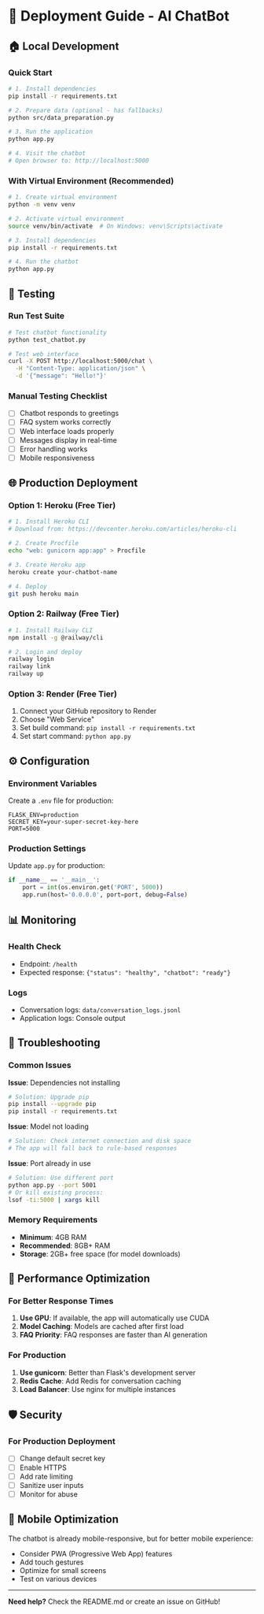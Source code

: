# 🚀 Deployment Guide - AI ChatBot

## 🏠 Local Development

### Quick Start
```bash
# 1. Install dependencies
pip install -r requirements.txt

# 2. Prepare data (optional - has fallbacks)
python src/data_preparation.py

# 3. Run the application
python app.py

# 4. Visit the chatbot
# Open browser to: http://localhost:5000
```

### With Virtual Environment (Recommended)
```bash
# 1. Create virtual environment
python -m venv venv

# 2. Activate virtual environment
source venv/bin/activate  # On Windows: venv\Scripts\activate

# 3. Install dependencies
pip install -r requirements.txt

# 4. Run the chatbot
python app.py
```

## 🧪 Testing

### Run Test Suite
```bash
# Test chatbot functionality
python test_chatbot.py

# Test web interface
curl -X POST http://localhost:5000/chat \
  -H "Content-Type: application/json" \
  -d '{"message": "Hello!"}'
```

### Manual Testing Checklist
- [ ] Chatbot responds to greetings
- [ ] FAQ system works correctly
- [ ] Web interface loads properly
- [ ] Messages display in real-time
- [ ] Error handling works
- [ ] Mobile responsiveness

## 🌐 Production Deployment

### Option 1: Heroku (Free Tier)
```bash
# 1. Install Heroku CLI
# Download from: https://devcenter.heroku.com/articles/heroku-cli

# 2. Create Procfile
echo "web: gunicorn app:app" > Procfile

# 3. Create Heroku app
heroku create your-chatbot-name

# 4. Deploy
git push heroku main
```

### Option 2: Railway (Free Tier)
```bash
# 1. Install Railway CLI
npm install -g @railway/cli

# 2. Login and deploy
railway login
railway link
railway up
```

### Option 3: Render (Free Tier)
1. Connect your GitHub repository to Render
2. Choose "Web Service"
3. Set build command: `pip install -r requirements.txt`
4. Set start command: `python app.py`

## ⚙️ Configuration

### Environment Variables
Create a `.env` file for production:
```
FLASK_ENV=production
SECRET_KEY=your-super-secret-key-here
PORT=5000
```

### Production Settings
Update `app.py` for production:
```python
if __name__ == '__main__':
    port = int(os.environ.get('PORT', 5000))
    app.run(host='0.0.0.0', port=port, debug=False)
```

## 📊 Monitoring

### Health Check
- Endpoint: `/health`
- Expected response: `{"status": "healthy", "chatbot": "ready"}`

### Logs
- Conversation logs: `data/conversation_logs.jsonl`
- Application logs: Console output

## 🔧 Troubleshooting

### Common Issues

**Issue**: Dependencies not installing
```bash
# Solution: Upgrade pip
pip install --upgrade pip
pip install -r requirements.txt
```

**Issue**: Model not loading
```bash
# Solution: Check internet connection and disk space
# The app will fall back to rule-based responses
```

**Issue**: Port already in use
```bash
# Solution: Use different port
python app.py --port 5001
# Or kill existing process:
lsof -ti:5000 | xargs kill
```

### Memory Requirements
- **Minimum**: 4GB RAM
- **Recommended**: 8GB+ RAM
- **Storage**: 2GB+ free space (for model downloads)

## 🎯 Performance Optimization

### For Better Response Times
1. **Use GPU**: If available, the app will automatically use CUDA
2. **Model Caching**: Models are cached after first load
3. **FAQ Priority**: FAQ responses are faster than AI generation

### For Production
1. **Use gunicorn**: Better than Flask's development server
2. **Redis Cache**: Add Redis for conversation caching
3. **Load Balancer**: Use nginx for multiple instances

## 🛡️ Security

### For Production Deployment
- [ ] Change default secret key
- [ ] Enable HTTPS
- [ ] Add rate limiting
- [ ] Sanitize user inputs
- [ ] Monitor for abuse

## 📱 Mobile Optimization

The chatbot is already mobile-responsive, but for better mobile experience:
- Consider PWA (Progressive Web App) features
- Add touch gestures
- Optimize for small screens
- Test on various devices

---

**Need help?** Check the README.md or create an issue on GitHub!
